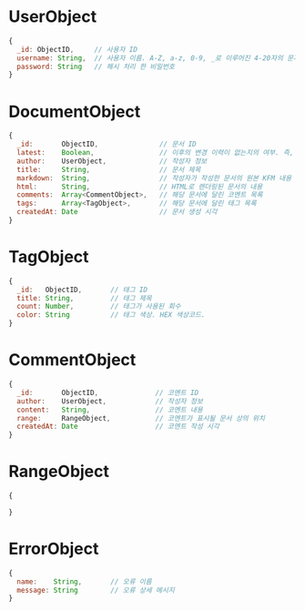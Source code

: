 # UserObject

```javascript
{
  _id: ObjectID,     // 사용자 ID
  username: String,  // 사용자 이름. A-Z, a-z, 0-9, _로 이루어진 4-20자의 문자열.
  password: String   // 해시 처리 한 비밀번호
}
```

# DocumentObject

```javascript
{
  _id:       ObjectID,               // 문서 ID
  latest:    Boolean,                // 이후의 변경 이력이 없는지의 여부. 즉, 최신 상태 여부.
  author:    UserObject,             // 작성자 정보
  title:     String,                 // 문서 제목
  markdown:  String,                 // 작성자가 작성한 문서의 원본 KFM 내용
  html:      String,                 // HTML로 렌더링된 문서의 내용
  comments:  Array<CommentObject>,   // 해당 문서에 달린 코멘트 목록
  tags:      Array<TagObject>,       // 해당 문서에 달린 태그 목록
  createdAt: Date                    // 문서 생성 시각
}
```

# TagObject

```javascript
{
  _id:   ObjectID,       // 태그 ID
  title: String,         // 태그 제목
  count: Number,         // 태그가 사용된 회수
  color: String          // 태그 색상. HEX 색상코드.
}
```

# CommentObject

```javascript
{
  _id:       ObjectID,              // 코멘트 ID
  author:    UserObject,            // 작성자 정보
  content:   String,                // 코멘트 내용
  range:     RangeObject,           // 코멘트가 표시될 문서 상의 위치
  createdAt: Date                   // 코멘트 작성 시각
}
```

# RangeObject

```javascript
{

}
```

# ErrorObject

```javascript
{
  name:    String,       // 오류 이름
  message: String        // 오류 상세 메시지
}
```